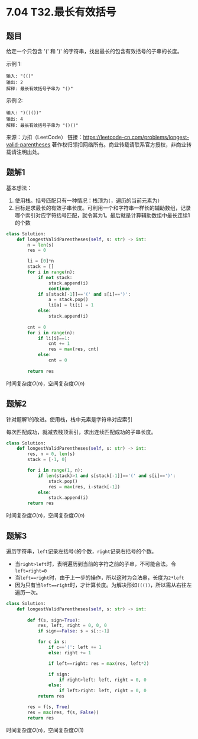 # 7.04 T32.最长有效括号

## 题目
给定一个只包含 '(' 和 ')' 的字符串，找出最长的包含有效括号的子串的长度。

示例 1:
```
输入: "(()"
输出: 2
解释: 最长有效括号子串为 "()"
```
示例 2:
```
输入: ")()())"
输出: 4
解释: 最长有效括号子串为 "()()"
```
来源：力扣（LeetCode）
链接：https://leetcode-cn.com/problems/longest-valid-parentheses
著作权归领扣网络所有。商业转载请联系官方授权，非商业转载请注明出处。

## 题解1
基本想法：
1. 使用栈。括号匹配只有一种情况：栈顶为`(`，遍历的当前元素为`)`
2. 目标是求最长的有效子串长度。可利用一个和字符串一样长的辅助数组，记录哪个索引对应字符括号匹配，就令其为1。最后就是计算辅助数组中最长连续1的个数

```python
class Solution:
    def longestValidParentheses(self, s: str) -> int:
        n = len(s)
        res = 0

        li = [0]*n
        stack = []
        for i in range(n):
            if not stack:
                stack.append(i)
                continue
            if s[stack[-1]]=='(' and s[i]==')':
                a = stack.pop()
                li[a] = li[i] = 1
            else:
                stack.append(i)
        
        cnt = 0
        for i in range(n):
            if li[i]==1:
                cnt += 1
                res = max(res, cnt)
            else:
                cnt = 0
        
        return res
```
时间复杂度$O(n)$，空间复杂度$O(n)$

## 题解2
针对题解1的改进。使用栈，栈中元素是字符串对应索引

每次匹配成功，就减去栈顶索引，求出连续匹配成功的子串长度。
```python
class Solution:
    def longestValidParentheses(self, s: str) -> int:
        res, n = 0, len(s)
        stack = [-1, 0]

        for i in range(1, n):
            if len(stack)>1 and s[stack[-1]]=='(' and s[i]==')':
                stack.pop()
                res = max(res, i-stack[-1])
            else:
                stack.append(i)
        return res
```
时间复杂度$O(n)$，空间复杂度$O(n)$


## 题解3
遍历字符串，`left`记录左括号`(`的个数，`right`记录右括号的个数。

- 当`right>left`时，表明遍历到当前的字符之前的子串，不可能合法。令`left=right=0`
- 当`left==right`时，由于上一步的操作，所以这时为合法串，长度为`2*left`
- 因为只有当`left==right`时，才计算长度。为解决形如`((())`，所以需从右往左遍历一次。

```python
class Solution:
    def longestValidParentheses(self, s: str) -> int:
        
        def f(s, sign=True):
            res, left, right = 0, 0, 0
            if sign==False: s = s[::-1]

            for c in s:
                if c=='(': left += 1
                else: right += 1

                if left==right: res = max(res, left*2)

                if sign:
                    if right>left: left, right = 0, 0
                else:
                    if left>right: left, right = 0, 0
            return res

        res = f(s, True)
        res = max(res, f(s, False))
        return res
```
时间复杂度$O(n)$，空间复杂度$O(1)$
